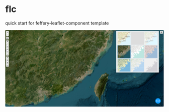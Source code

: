 # flc
quick start for feffery-leaflet-component template

![image-20241115043544600](assets/image-20241115043544600.png)
